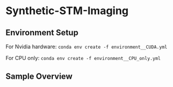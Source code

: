 # Synthetic-STM-Imaging

## Environment Setup
For Nvidia hardware:
```conda env create -f environment__CUDA.yml ```

For CPU only:
```conda env create -f environment__CPU_only.yml ```

## Sample Overview

